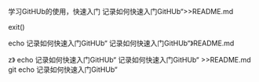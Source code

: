 学习GitHUb的使用，快速入门
记录如何快速入门GitHUb“>>README.md



exit()



echo 记录如何快速入门GitHUb“
记录如何快速入门GitHUb“》README.md 


z》
echo 记录如何快速入门GitHUb“
记录如何快速入门GitHUb“ >>README.md
git
echo 记录如何快速入门GitHUb“
